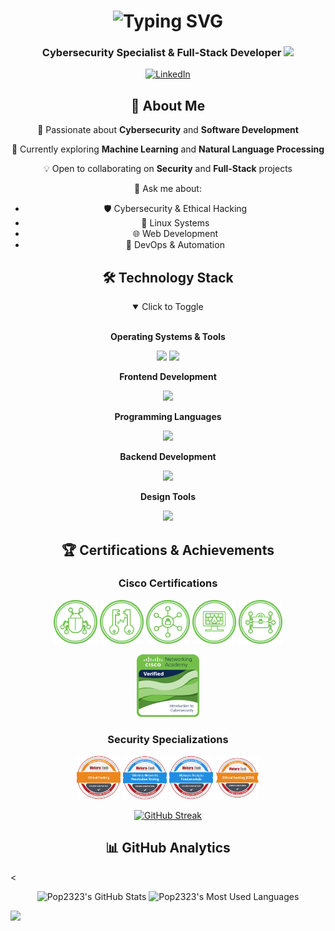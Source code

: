 <h1 align="center">
  <img src="https://readme-typing-svg.herokuapp.com/?font=Fira+Code&weight=600&size=40&duration=4000&pause=1000&color=2196F3&center=true&vCenter=true&width=600&lines=Hello+World!+👋;I'm+Omar!;Welcome+to+my+Profile!" alt="Typing SVG" />
</h1>

<h3 align="center">
  Cybersecurity Specialist & Full-Stack Developer
  <img src="https://media.giphy.com/media/WUlplcMpOCEmTGBtBW/giphy.gif" width="30">
</h3>

<p align="center">
  <a href="https://www.linkedin.com/in/omar-m-735069257/" target="_blank">
    <img src="https://img.shields.io/badge/-Omar-0077B5?style=flat-square&logo=Linkedin&logoColor=white" alt="LinkedIn"/>
  </a>
</p>

<div align="center">
  <h2>🚀 About Me</h2>
  
  🔭 Passionate about **Cybersecurity** and **Software Development**
  
  🌱 Currently exploring **Machine Learning** and **Natural Language Processing**
  
  💡 Open to collaborating on **Security** and **Full-Stack** projects
  
  💬 Ask me about:
  - 🛡️ Cybersecurity & Ethical Hacking
  - 🐧 Linux Systems
  - 🌐 Web Development
  - 🔧 DevOps & Automation
</div>

<h2 align="center">🛠️ Technology Stack</h2>

<details open>
<summary align="center">Click to Toggle</summary>
<br>
<div align="center">

**Operating Systems & Tools**
<p>
  <img src="https://github.com/marwin1991/profile-technology-icons/assets/76662862/2481dc48-be6b-4ebb-9e8c-3b957efe69fa" width="40"/>
  <img src="https://skillicons.dev/icons?i=ubuntu,vscode,postman,github,git" />
</p>

**Frontend Development**
<p>
  <img src="https://skillicons.dev/icons?i=react,tailwind,html,css,bootstrap,figma" />
</p>

**Programming Languages**
<p>
  <img src="https://skillicons.dev/icons?i=python,javascript,bash,dart,flutter" />
</p>

**Backend Development**
<p>
  <img src="https://skillicons.dev/icons?i=express,mongodb,nodejs" />
</p>

**Design Tools**
<p>
  <img src="https://skillicons.dev/icons?i=ai,ps,pr,xd" />
</p>

</div>
</details>

<h2 align="center">🏆 Certifications & Achievements</h2>

<div align="center">
  <h3>Cisco Certifications</h3>
  <p>
    <img src="Icons/threat_analysis_4.png" width="70" alt="Threat Analysis" title="Threat Analysis"/>
    <img src="Icons/system_safeguards_5.png" width="70" alt="System Safeguards" title="System Safeguards"/>
    <img src="Icons/resource_specialist_7.png" width="70" alt="Resource Specialist" title="Resource Specialist"/>
    <img src="Icons/network_defense_6.png" width="70" alt="Network Defense" title="Network Defense"/>
    <img src="Icons/cybersecurity_administration_3.png" width="70" alt="Cybersecurity Administration" title="Cybersecurity Administration"/>
  </p>
  
  <img src="Icons/introduction-to-cybersecurity.png" width="100" alt="Introduction to Cybersecurity" title="Introduction to Cybersecurity"/>
  
  <h3>Security Specializations</h3>
  <p>
    <img src="Icons/Ethical_Hacking.png" width="70" alt="Ethical Hacking" title="Ethical Hacking"/>
    <img src="Icons/Wireless_Networks_Penetration_Testing.png" width="70" alt="Wireless Networks Penetration Testing" title="Wireless Networks Penetration Testing"/>
    <img src="Icons/Malware_Analysis_Fundamentals.png" width="70" alt="Malware Analysis Fundamentals" title="Malware Analysis Fundamentals"/>
    <img src="Icons/Ethical_Hacking_Badge_20_May_2023_95a113c0.png" width="70" alt="Advanced Ethical Hacking" title="Advanced Ethical Hacking"/>
  </p>
</div>

<div align="center">
<!--   <img src="https://github-readme-streak-stats.herokuapp.com/?user=Pop2323&theme=tokyonight&hide_border=true" alt="GitHub Streak"/> -->
  <a href="https://git.io/streak-stats"><img src="https://streak-stats.demolab.com?user=Pop2323&theme=dark&hide_border=true" alt="GitHub Streak" /></a>
</div>

<h2 align="center">📊 GitHub Analytics</h2>
<!--
<p align="center">
  <img src="https://github-readme-stats.vercel.app/api?username=Pop2323&show_icons=true&theme=dark&hide_border=true" alt="GitHub Stats" />
  <hr/>
  <img src="https://github-readme-stats.vercel.app/api/top-langs/?username=Pop2323&layout=compact&theme=dark&hide_border=true" alt="Top Languages" />
</p>
-->

<!-- Dracula Theme -->
<
<div align="center">
  <img height="180em" src="https://github-readme-stats.vercel.app/api?username=Pop2323&show_icons=true&theme=dracula&include_all_commits=true&count_private=true&hide_border=true" alt="Pop2323's GitHub Stats"/>
  
  <img height="180em" src="https://github-readme-stats.vercel.app/api/top-langs/?username=Pop2323&layout=compact&langs_count=8&theme=dracula&hide_border=true" alt="Pop2323's Most Used Languages"/>
</div>

<!-- Snake animation -->
![](https://github.com/Pop2323/blob/output/github-contribution-grid-snake.svg)
